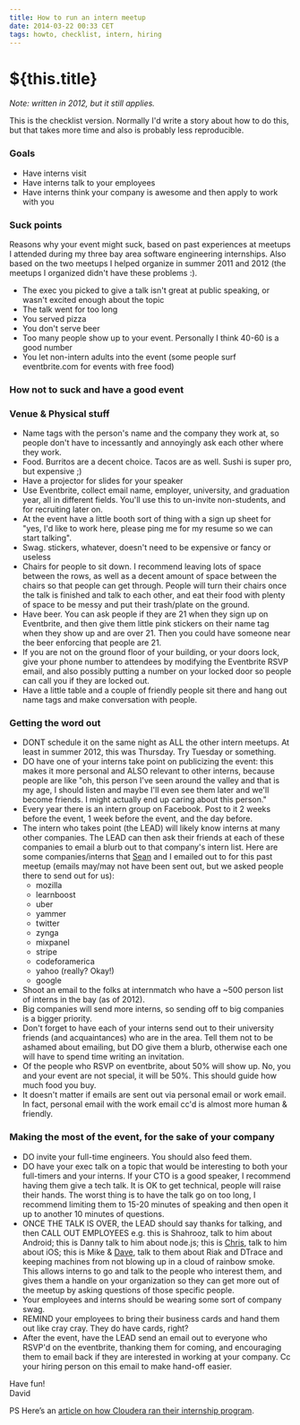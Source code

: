```yaml
---
title: How to run an intern meetup
date: 2014-03-22 00:33 CET
tags: howto, checklist, intern, hiring
---
```

# ${this.title}

*Note: written in 2012, but it still applies.*

This is the checklist version. Normally I'd write a story about how to do this,
but that takes more time and also is probably less reproducible.

<!-- more -->

### Goals
- Have interns visit
- Have interns talk to your employees
- Have interns think your company is awesome and then apply to work with you

### Suck points
Reasons why your event might suck, based on past experiences at meetups I
attended during my three bay area software engineering internships. Also based
on the two meetups I helped organize in summer 2011 and 2012 (the meetups I
organized didn't have these problems :).

- The exec you picked to give a talk isn't great at public speaking, or wasn't
  excited enough about the topic
- The talk went for too long
- You served pizza
- You don't serve beer
- Too many people show up to your event. Personally I think 40-60 is a good
  number
- You let non-intern adults into the event (some people surf eventbrite.com for events with free food)

### How not to suck and have a good event

### Venue & Physical stuff

- Name tags with the person's name and the company they work at, so people don't
  have to incessantly and annoyingly ask each other where they work.
- Food. Burritos are a decent choice. Tacos are as well. Sushi is super pro, but
  expensive ;)
- Have a projector for slides for your speaker
- Use Eventbrite, collect email name, employer, university, and graduation year,
  all in different fields. You'll use this to un-invite non-students, and for
  recruiting later on.
- At the event have a little booth sort of thing with a sign up sheet for "yes,
  I'd like to work here, please ping me for my resume so we can start talking".
- Swag. stickers, whatever, doesn't need to be expensive or fancy or useless
- Chairs for people to sit down. I recommend leaving lots of space between the
  rows, as well as a decent amount of space between the chairs so that people
  can get through. People will turn their chairs once the talk is finished and
  talk to each other, and eat their food with plenty of space to be messy and
  put their trash/plate on the ground.
- Have beer. You can ask people if they are 21 when they sign up on Eventbrite,
  and then give them little pink stickers on their name tag when they show up
  and are over 21. Then you could have someone near the beer enforcing that
  people are 21.
- If you are not on the ground floor of your building, or your doors lock, give
  your phone number to attendees by modifying the Eventbrite RSVP email, and
  also possibly putting a number on your locked door so people can call you if
  they are locked out.
- Have a little table and a couple of friendly people sit there and hang out
  name tags and make conversation with people.

### Getting the word out

- DONT schedule it on the same night as ALL the other intern meetups. At least
  in summer 2012, this was Thursday. Try Tuesday or something.
- DO have one of your interns take point on publicizing the event: this makes it
  more personal and ALSO relevant to other interns, because people are like "oh,
  this person I've seen around the valley and that is my age, I should listen
  and maybe I'll even see them later and we'll become friends. I might actually
  end up caring about this person."
- Every year there is an intern group on Facebook. Post to it 2 weeks before the
  event, 1 week before the event, and the day before.
- The intern who takes point (the LEAD) will likely know interns at many other
  companies. The LEAD can then ask their friends at each of these companies to
  email a blurb out to that company's intern list. Here are some
  companies/interns that [Sean][sean] and I emailed out to for this past meetup (emails
  may/may not have been sent out, but we asked people there to send out for us):
    - mozilla
    - learnboost
    - uber
    - yammer
    - twitter
    - zynga
    - mixpanel
    - stripe
    - codeforamerica
    - yahoo (really? Okay!)
    - google
- Shoot an email to the folks at internmatch who have a ~500 person list of
  interns in the bay (as of 2012).
- Big companies will send more interns, so sending off to big companies is a
  bigger priority.
- Don't forget to have each of your interns send out to their university friends
  (and acquaintances) who are in the area. Tell them not to be ashamed about
  emailing, but DO give them a blurb, otherwise each one will have to spend time
  writing an invitation.
- Of the people who RSVP on eventbrite, about 50% will show up. No, you and your
  event are not special, it will be 50%. This should guide how much food you
  buy.
- It doesn't matter if emails are sent out via personal email or work email. In
  fact, personal email with the work email cc'd is almost more human & friendly.

### Making the most of the event, for the sake of your company
- DO invite your full-time engineers. You should also feed them.
- DO have your exec talk on a topic that would be interesting to both your
  full-timers and your interns. If your CTO is a good speaker, I recommend
  having them give a tech talk. It is OK to get technical, people will raise
  their hands. The worst thing is to have the talk go on too long, I recommend
  limiting them to 15-20 minutes of speaking and then open it up to another 10
  minutes of questions.
- ONCE THE TALK IS OVER, the LEAD should say thanks for talking, and
  then CALL OUT EMPLOYEES e.g. this is Shahrooz, talk to him about
  Android; this is Danny talk to him about node.js; this is [Chris][chris], talk to him
  about iOS; this is Mike & [Dave][dave], talk to them about Riak and DTrace and
  keeping machines from not blowing up in a cloud of rainbow smoke. This allows
  interns to go and talk to the people who interest them, and gives them a
  handle on your organization so they can get more out of the meetup by asking
  questions of those specific people.
- Your employees and interns should be wearing some sort of company swag.
- REMIND your employees to bring their business cards and hand them out like
  cray cray. They do have cards, right?
- After the event, have the LEAD send an email out to everyone who RSVP'd on the
  eventbrite, thanking them for coming, and encouraging them to email back if
  they are interested in working at your company. Cc your hiring person on this
  email to make hand-off easier.

Have fun!<br>
David

PS Here’s an [article on how Cloudera ran their internship program](https://dtrejo.com/how-to-run-an-intern-program-like-cloudera-s).

[sean]:https://twitter.com/seanzawi
[chris]:https://medium.com/tech-talk/d823af31f7c
[dave]:http://daveeddy.com/

